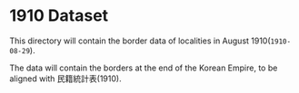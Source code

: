 1910 Dataset
============

This directory will contain the border data of localities in August 1910(``1910-08-29``).

The data will contain the borders at the end of the Korean Empire, to be aligned with 民籍統計表(1910).
